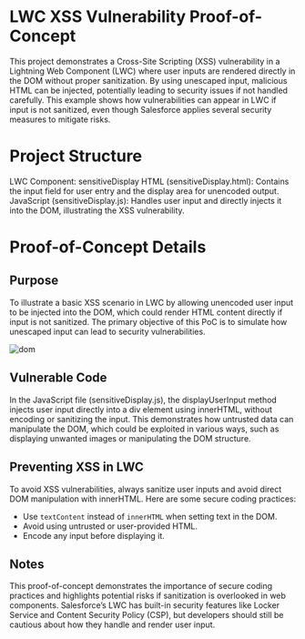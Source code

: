 # LWC XSS Vulnerability Proof-of-Concept

This project demonstrates a Cross-Site Scripting (XSS) vulnerability in a Lightning Web Component (LWC) where user inputs are rendered directly in the DOM without proper sanitization. By using unescaped input, malicious HTML can be injected, potentially leading to security issues if not handled carefully. This example shows how vulnerabilities can appear in LWC if input is not sanitized, even though Salesforce applies several security measures to mitigate risks.

# Project Structure
LWC Component: sensitiveDisplay
HTML (sensitiveDisplay.html): Contains the input field for user entry and the display area for unencoded output.
JavaScript (sensitiveDisplay.js): Handles user input and directly injects it into the DOM, illustrating the XSS vulnerability.

# Proof-of-Concept Details
## Purpose
To illustrate a basic XSS scenario in LWC by allowing unencoded user input to be injected into the DOM, which could render HTML content directly if input is not sanitized. The primary objective of this PoC is to simulate how unescaped input can lead to security vulnerabilities.

![dom](https://github.com/user-attachments/assets/a72603b3-ae58-49bc-846c-c11d7754a00a)

## Vulnerable Code
In the JavaScript file (sensitiveDisplay.js), the displayUserInput method injects user input directly into a div element using innerHTML, without encoding or sanitizing the input. This demonstrates how untrusted data can manipulate the DOM, which could be exploited in various ways, such as displaying unwanted images or manipulating the DOM structure.

## Preventing XSS in LWC
To avoid XSS vulnerabilities, always sanitize user inputs and avoid direct DOM manipulation with innerHTML. Here are some secure coding practices:

- Use `textContent` instead of `innerHTML` when setting text in the DOM.
- Avoid using untrusted or user-provided HTML.
- Encode any input before displaying it.

## Notes
This proof-of-concept demonstrates the importance of secure coding practices and highlights potential risks if sanitization is overlooked in web components. Salesforce’s LWC has built-in security features like Locker Service and Content Security Policy (CSP), but developers should still be cautious about how they handle and render user input.
